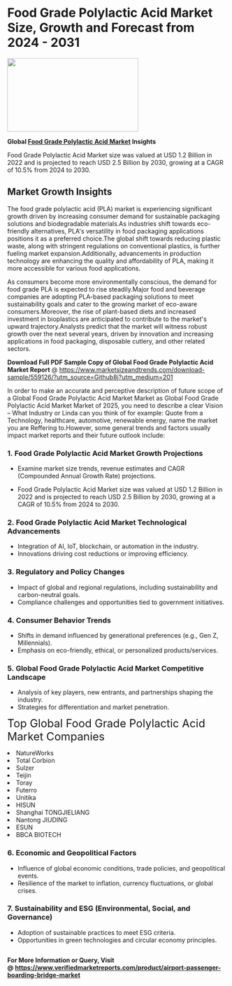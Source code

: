 <H1>Food Grade Polylactic Acid Market Size, Growth and Forecast from 2024 - 2031</H1><img class="aligncenter size-medium wp-image-584254" src="https://thirdeyenews.in/wp-content/uploads/2024/09/Global-Market-Research-300x168.jpeg" alt="" width="300" height="168" /><p><strong>Global&nbsp;<a href="https://www.marketsizeandtrends.com/download-sample/559126/?utm_source=Github8j?utm_medium=201">Food Grade Polylactic Acid Market</a> Insights</strong></p><p>Food Grade Polylactic Acid Market size was valued at USD 1.2 Billion in 2022 and is projected to reach USD 2.5 Billion by 2030, growing at a CAGR of 10.5% from 2024 to 2030.</p><p><h2>Market Growth Insights</h2> <p>The food grade polylactic acid (PLA) market is experiencing significant growth driven by increasing consumer demand for sustainable packaging solutions and biodegradable materials.As industries shift towards eco-friendly alternatives, PLA's versatility in food packaging applications positions it as a preferred choice.The global shift towards reducing plastic waste, along with stringent regulations on conventional plastics, is further fueling market expansion.Additionally, advancements in production technology are enhancing the quality and affordability of PLA, making it more accessible for various food applications.</p> <p>As consumers become more environmentally conscious, the demand for food grade PLA is expected to rise steadily.Major food and beverage companies are adopting PLA-based packaging solutions to meet sustainability goals and cater to the growing market of eco-aware consumers.Moreover, the rise of plant-based diets and increased investment in bioplastics are anticipated to contribute to the market's upward trajectory.Analysts predict that the market will witness robust growth over the next several years, driven by innovation and increasing applications in food packaging, disposable cutlery, and other related sectors.</p> <p><span class=""><strong>Download Full PDF Sample Copy of Global Food Grade Polylactic Acid Market Report</strong> @ <a href="https://www.marketsizeandtrends.com/download-sample/559126/?utm_source=Github8j?utm_medium=201" target="_blank">https://www.marketsizeandtrends.com/download-sample/559126/?utm_source=Github8j?utm_medium=201</a></span></p><p>In order to make an accurate and perceptive description of future scope of a Global&nbsp;Food Grade Polylactic Acid Market Market as Global&nbsp;Food Grade Polylactic Acid Market Market of 2025, you need to describe a clear Vision &ndash; What Industry or Linda can you think of for example: Quote from a Technology, healthcare, automotive, renewable energy, name the market you are Reffering to.However, some general trends and factors usually impact market reports and their future outlook include:</p><h3>1.&nbsp;<strong>Food Grade Polylactic Acid Market Growth Projections</strong></h3><ul><li>Examine market size trends, revenue estimates and CAGR (Compounded Annual Growth Rate) projections.</li><li><p>Food Grade Polylactic Acid Market size was valued at USD 1.2 Billion in 2022 and is projected to reach USD 2.5 Billion by 2030, growing at a CAGR of 10.5% from 2024 to 2030.</p></li></ul><h3>2.&nbsp;<strong>Food Grade Polylactic Acid Market Technological Advancements</strong></h3><ul><li>Integration of AI, IoT, blockchain, or automation in the industry.</li><li>Innovations driving cost reductions or improving efficiency.</li></ul><h3>3.&nbsp;<strong>Regulatory and Policy Changes</strong></h3><ul><li>Impact of global and regional regulations, including sustainability and carbon-neutral goals.</li><li>Compliance challenges and opportunities tied to government initiatives.</li></ul><h3>4.&nbsp;<strong>Consumer Behavior Trends</strong></h3><ul><li>Shifts in demand influenced by generational preferences (e.g., Gen Z, Millennials).</li><li>Emphasis on eco-friendly, ethical, or personalized products/services.</li></ul><h3>5.&nbsp;<strong>Global Food Grade Polylactic Acid Market Competitive Landscape</strong></h3><ul><li>Analysis of key players, new entrants, and partnerships shaping the industry.</li><li>Strategies for differentiation and market penetration.</li></ul><p data-pm-slice="1 1 []"><span style="color: inherit; font-family: inherit; font-size: 25px;">Top Global Food Grade Polylactic Acid Market Companies</span></p><div class="" data-test-id=""><p><li>NatureWorks</li><li> Total Corbion</li><li> Sulzer</li><li> Teijin</li><li> Toray</li><li> Futerro</li><li> Unitika</li><li> HISUN</li><li> Shanghai TONGJIELIANG</li><li> Nantong JIUDING</li><li> ESUN</li><li> BBCA BIOTECH</li></p></div><h3>6.&nbsp;<strong>Economic and Geopolitical Factors</strong></h3><ul><li>Influence of global economic conditions, trade policies, and geopolitical events.</li><li>Resilience of the market to inflation, currency fluctuations, or global crises.</li></ul><h3>7.&nbsp;<strong>Sustainability and ESG (Environmental, Social, and Governance)</strong></h3><ul><li>Adoption of sustainable practices to meet ESG criteria.</li><li>Opportunities in green technologies and circular economy principles.</li></ul><h2><strong style="font-size: 14px;">For More Information or Query, Visit @&nbsp;</strong><a style="background-color: #ffffff; font-size: 14px;" href="https://www.marketsizeandtrends.com/report/food-grade-polylactic-acid-market/" target="_blank">https://www.verifiedmarketreports.com/product/airport-passenger-boarding-bridge-market</a></h2>